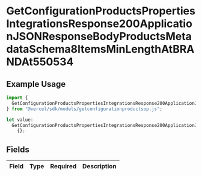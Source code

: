 # GetConfigurationProductsPropertiesIntegrationsResponse200ApplicationJSONResponseBodyProductsMetadataSchema8ItemsMinLengthAtBRANDAt550534

## Example Usage

```typescript
import {
  GetConfigurationProductsPropertiesIntegrationsResponse200ApplicationJSONResponseBodyProductsMetadataSchema8ItemsMinLengthAtBRANDAt550534,
} from "@vercel/sdk/models/getconfigurationproductsop.js";

let value:
  GetConfigurationProductsPropertiesIntegrationsResponse200ApplicationJSONResponseBodyProductsMetadataSchema8ItemsMinLengthAtBRANDAt550534 =
    {};
```

## Fields

| Field       | Type        | Required    | Description |
| ----------- | ----------- | ----------- | ----------- |